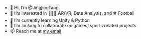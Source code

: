 - 👋 Hi, I’m @JingjingTang
- 👀 I’m interested in 👩🏻‍💻 AR/VR, Data Analysis, and ⚽ Football
- 🌱 I’m currently learning Unity & Python
- 💞️ I’m looking to collaborate on games, sports related projects
- 📫 Reach me at [my email](mailto:jingjing.tang-1@student.uts.edu.au)

<!---
jjingtang/jjingtang is a ✨ special ✨ repository because its `README.md` (this file) appears on your GitHub profile.
You can click the Preview link to take a look at your changes.
--->
